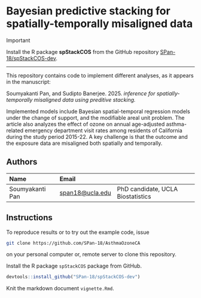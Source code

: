 # Bayesian predictive stacking for spatially-temporally misaligned data

>[!IMPORTANT]
>Install the R package **spStackCOS** from the GitHub repository [SPan-18/spStackCOS-dev](https://github.com/SPan-18/spStackCOS-dev).

***

This repository contains code to implement different analyses, as it appears in the manuscript:

Soumyakanti Pan, and Sudipto Banerjee. 2025. _inference for spatially-temporally misaligned data using preditive stacking._

Implemented models include Bayesian spatial-temporal regression models under the change of support, and the modifiable areal unit problem.
The article also analyzes the effect of ozone on annual age-adjusted asthma-related emergency department visit rates among residents of California during the study period 2015-22. 
A key challenge is that the outcome and the exposure data are misaligned both spatially and temporally.

## Authors

| Name   | Email       |              |
|:------ |:----------- | :----------- |
| Soumyakanti Pan | span18@ucla.edu | PhD candidate, UCLA Biostatistics |

## Instructions

To reproduce results or to try out the example code, issue
```bash
git clone https://github.com/SPan-18/AsthmaOzoneCA
```
on your personal computer or, remote server to clone this repository.

Install the R package `spStackCOS` package from GitHub.
```r
devtools::install_github("SPan-18/spStackCOS-dev")
```

Knit the markdown document `vignette.Rmd`.


